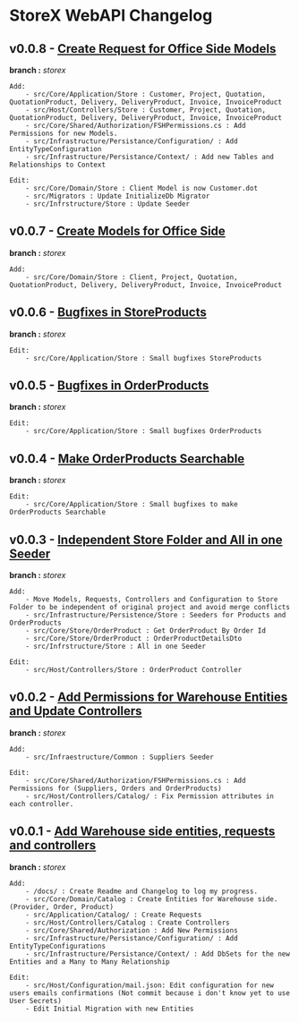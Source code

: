 # StoreX WebAPI Changelog

## v0.0.8 - [Create Request for Office Side Models]()

**branch :** _storex_

    Add:
        - src/Core/Application/Store : Customer, Project, Quotation, QuotationProduct, Delivery, DeliveryProduct, Invoice, InvoiceProduct
        - src/Host/Controllers/Store : Customer, Project, Quotation, QuotationProduct, Delivery, DeliveryProduct, Invoice, InvoiceProduct
        - src/Core/Shared/Authorization/FSHPermissions.cs : Add Permissions for new Models.
        - src/Infrastructure/Persistance/Configuration/ : Add EntityTypeConfiguration
        - src/Infrastructure/Persistance/Context/ : Add new Tables and Relationships to Context

    Edit:
        - src/Core/Domain/Store : Client Model is now Customer.dot
        - src/Migrators : Update InitializeDb Migrator
        - src/Infrstructure/Store : Update Seeder

## v0.0.7 - [Create Models for Office Side](https://github.com/rafitajaen/StoreX-WebAPI/tree/3d4adddcd583832e50e28c39e091a177c979e824)

**branch :** _storex_

    Add:
        - src/Core/Domain/Store : Client, Project, Quotation, QuotationProduct, Delivery, DeliveryProduct, Invoice, InvoiceProduct

## v0.0.6 - [Bugfixes in StoreProducts](https://github.com/rafitajaen/StoreX-WebAPI/tree/5d7e5e920b1ec5a1cf18aac20bbd5ecfb5a33878)

**branch :** _storex_

    Edit:
        - src/Core/Application/Store : Small bugfixes StoreProducts

## v0.0.5 - [Bugfixes in OrderProducts](https://github.com/rafitajaen/StoreX-WebAPI/tree/1566be581cc9537c3cc2520a100a1dd59a6be320)

**branch :** _storex_

    Edit:
        - src/Core/Application/Store : Small bugfixes OrderProducts

## v0.0.4 - [Make OrderProducts Searchable](https://github.com/rafitajaen/StoreX-WebAPI/tree/c52dda8c77ef7584a8d54af56bcc61c06f2603bc)

**branch :** _storex_

    Edit:
        - src/Core/Application/Store : Small bugfixes to make OrderProducts Searchable

## v0.0.3 - [Independent Store Folder and All in one Seeder](https://github.com/rafitajaen/StoreX-WebAPI/tree/9bfacfcfd48b5ce259db79cabfd7312bd45e9413)

**branch :** _storex_

    Add:
        - Move Models, Requests, Controllers and Configuration to Store Folder to be independent of original project and avoid merge conflicts
        - src/Infrastructure/Persistence/Store : Seeders for Products and OrderProducts
        - src/Core/Store/OrderProduct : Get OrderProduct By Order Id
        - src/Core/Store/OrderProduct : OrderProductDetailsDto
        - src/Infrstructure/Store : All in one Seeder

    Edit:
        - src/Host/Controllers/Store : OrderProduct Controller

## v0.0.2 - [Add Permissions for Warehouse Entities and Update Controllers](https://github.com/rafitajaen/StoreX-WebAPI/tree/da5618d83cec6719a1a638575435a04393cb7575)

**branch :** _storex_

    Add:
        - src/Infraestructure/Common : Suppliers Seeder

    Edit:
        - src/Core/Shared/Authorization/FSHPermissions.cs : Add Permissions for (Suppliers, Orders and OrderProducts)
        - src/Host/Controllers/Catalog/ : Fix Permission attributes in each controller.

## v0.0.1 - [Add Warehouse side entities, requests and controllers](https://github.com/rafitajaen/StoreX-WebAPI/tree/53cbabeb04a22403656c18ef7b04e94b7d0dfd01)

**branch :** _storex_

    Add:
        - /docs/ : Create Readme and Changelog to log my progress.
        - src/Core/Domain/Catalog : Create Entities for Warehouse side. (Provider, Order, Product)
        - src/Application/Catalog/ : Create Requests
        - src/Host/Controllers/Catalog : Create Controllers
        - src/Core/Shared/Authorization : Add New Permissions
        - src/Infrastructure/Persistance/Configuration/ : Add EntityTypeConfigurations
        - src/Infrastructure/Persistance/Context/ : Add DbSets for the new Entities and a Many to Many Relationship

    Edit:
        - src/Host/Configuration/mail.json: Edit configuration for new users emails confirmations (Not commit because i don't know yet to use User Secrets)
        - Edit Initial Migration with new Entities
